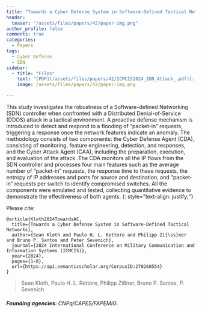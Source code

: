 ```yaml
---
title: "Towards a Cyber Defense System in Software-Defined Tactical Networks"
header:
  teaser: "/assets/files/papers/42/paper-img.png"
author_profile: false
comments: true
categories:
  - Papers
tags:
  - Cyber Defense
  - SDN
sidebar:
  - title: "Files"
    text: "[PDF](/assets/files/papers/42/ICMCIS2024_SDN_Attack_.pdf){: .btn .btn--success}{: target=\"_blank\"} [DOI](https://doi.org/10.1109/ICMCIS61231.2024.10540952){: .btn .btn--success}{: target=\"_blank\"} [Talk](/assets/files/papers/42/MP-IST-205-05P.pdf){: .btn .btn--info}{: target=\"_blank\"}"
    image: /assets/files/papers/42/paper-img.png

---
```


This study investigates the robustness of a Software-defined Networking (SDN) controller when confronted with a Distributed Denial-of-Service (DDOS) attack in a tactical environment. A proactive defense mechanism is introduced to detect and respond to a flooding of “packet-in” requests, triggering a response once the network features indicate an anomaly. The methodology consists of two components: the Cyber Defense Agent (CDA), consisting of monitoring, feature engineering, detection, and responses, and the Cyber Attack Agent (CAA), including the preparation, execution, and evaluation of the attack. The CDA monitors all the IP flows from the SDN controller and processes four main features such as the average number of “packet-in” requests, the response time to these requests, the entropy of IP addresses and ports for source and destination, and “packet-in” requests per switch to identify compromised switches. All the components were emulated and tested, collecting quantitative evidence to demonstrate the effectiveness of both agents.
{: style="text-align: justify;"}

Please cite:
```TeX
@article{Kloth2024TowardsAC,
  title={Towards a Cyber Defense System in Software-Defined Tactical Networks},
  author={Sean Kloth and Paulo H. L. Rettore and Philipp Zi{\ss}ner and Bruno P. Santos and Peter Sevenich},
  journal={2024 International Conference on Military Communication and Information Systems (ICMCIS)},
  year={2024},
  pages={1-8},
  url={https://api.semanticscholar.org/CorpusID:270260554}
}
```
> Sean Kloth, Paulo H. L. Rettore, Philipp Zißner, Bruno P. Santos, P. Sevenich
###### **Founding agencies**: CNPq/CAPES/FAPEMIG.

